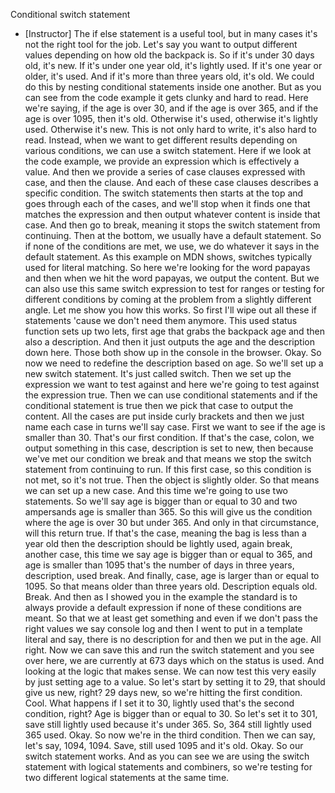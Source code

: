 Conditional switch statement
- [Instructor] The if else statement is a useful tool, but in many cases it's not the right tool for the job. Let's say you want to output different values depending on how old the backpack is. So if it's under 30 days old, it's new. If it's under one year old, it's lightly used. If it's one year or older, it's used. And if it's more than three years old, it's old. We could do this by nesting conditional statements inside one another. But as you can see from the code example it gets clunky and hard to read. Here we're saying, if the age is over 30, and if the age is over 365, and if the age is over 1095, then it's old. Otherwise it's used, otherwise it's lightly used. Otherwise it's new. This is not only hard to write, it's also hard to read. Instead, when we want to get different results depending on various conditions, we can use a switch statement. Here if we look at the code example, we provide an expression which is effectively a value. And then we provide a series of case clauses expressed with case, and then the clause. And each of these case clauses describes a specific condition. The switch statements then starts at the top and goes through each of the cases, and we'll stop when it finds one that matches the expression and then output whatever content is inside that case. And then go to break, meaning it stops the switch statement from continuing. Then at the bottom, we usually have a default statement. So if none of the conditions are met, we use, we do whatever it says in the default statement. As this example on MDN shows, switches typically used for literal matching. So here we're looking for the word papayas and then when we hit the word papayas, we output the content. But we can also use this same switch expression to test for ranges or testing for different conditions by coming at the problem from a slightly different angle. Let me show you how this works. So first I'll wipe out all these if statements 'cause we don't need them anymore. This used status function sets up two lets, first age that grabs the backpack age and then also a description. And then it just outputs the age and the description down here. Those both show up in the console in the browser. Okay. So now we need to redefine the description based on age. So we'll set up a new switch statement. It's just called switch. Then we set up the expression we want to test against and here we're going to test against the expression true. Then we can use conditional statements and if the conditional statement is true then we pick that case to output the content. All the cases are put inside curly brackets and then we just name each case in turns we'll say case. First we want to see if the age is smaller than 30. That's our first condition. If that's the case, colon, we output something in this case, description is set to new, then because we've met our condition we break and that means we stop the switch statement from continuing to run. If this first case, so this condition is not met, so it's not true. Then the object is slightly older. So that means we can set up a new case. And this time we're going to use two statements. So we'll say age is bigger than or equal to 30 and two ampersands age is smaller than 365. So this will give us the condition where the age is over 30 but under 365. And only in that circumstance, will this return true. If that's the case, meaning the bag is less than a year old then the description should be lightly used, again break, another case, this time we say age is bigger than or equal to 365, and age is smaller than 1095 that's the number of days in three years, description, used break. And finally, case, age is larger than or equal to 1095. So that means older than three years old. Description equals old. Break. And then as I showed you in the example the standard is to always provide a default expression if none of these conditions are meant. So that we at least get something and even if we don't pass the right values we say console log and then I went to put in a template literal and say, there is no description for and then we put in the age. All right. Now we can save this and run the switch statement and you see over here, we are currently at 673 days which on the status is used. And looking at the logic that makes sense. We can now test this very easily by just setting age to a value. So let's start by setting it to 29, that should give us new, right? 29 days new, so we're hitting the first condition. Cool. What happens if I set it to 30, lightly used that's the second condition, right? Age is bigger than or equal to 30. So let's set it to 301, save still lightly used because it's under 365. So, 364 still lightly used 365 used. Okay. So now we're in the third condition. Then we can say, let's say, 1094, 1094. Save, still used 1095 and it's old. Okay. So our switch statement works. And as you can see we are using the switch statement with logical statements and combiners, so we're testing for two different logical statements at the same time.
